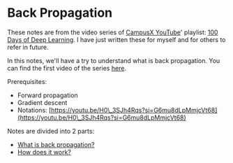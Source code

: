 # Back Propagation

These notes are from the video series of [CampusX YouTube](https://www.youtube.com/@campusx-official)' playlist: [100 Days of Deep Learning](https://youtube.com/playlist?list=PLKnIA16\_RmvYuZauWaPlRTC54KxSNLtNn\&si=ytwvd2InN9ECzXVX). I have just written these for myself and for others to refer in future.&#x20;

In this notes, we'll have a try to understand what is back propagation. You can find the first video of the series [here](https://youtu.be/6M1wWQmcUjQ?si=oOpHrJXlibxDZyYU).

Prerequisites:

* Forward propagation
* Gradient descent
* Notations: [https://youtu.be/H0\_3SJh4Rqs?si=G6mu8dLpMmjcVt68](https://youtu.be/H0\_3SJh4Rqs?si=G6mu8dLpMmjcVt68)

Notes are divided into 2 parts:

* [What is back propagation?](what-is-back-propagation.md)
* [How does it work?](how-does-it-work.md)
